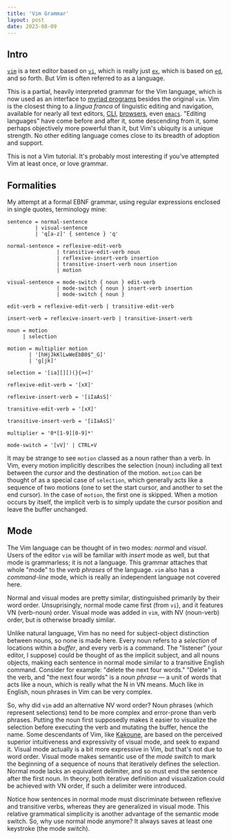 ```yaml
---
title: 'Vim Grammar'
layout: post
date: 2023-08-09
---
```


## Intro

[`vim`] is a text editor based on [`vi`],
which is really just [`ex`],
which is based on [`ed`],
and so forth.
But *Vim* is often referred to as a language.

[`vim`]: https://www.vim.org/
[`vi`]: https://ex-vi.sourceforge.net/
[`ex`]: https://ex-vi.sourceforge.net/ex.html
[`ed`]: https://en.wikipedia.org/wiki/Ed_(text_editor)

This is a partial, heavily interpreted grammar for the Vim language,
which is now used as an interface to [myriad programs] besides the original `vim`.
Vim is the closest thing to a *lingua franca* of linguistic editing and navigation,
available for nearly all text editors, [CLI], [browsers], even [`emacs`].
"Editing languages" have come before and after it,
some descending from it,
some perhaps objectively more powerful than it,
but Vim's ubiquity is a unique strength.
No other editing language comes close to its breadth of adoption and support.

[myriad programs]: https://github.com/erikw/vim-keybindings-everywhere-the-ultimate-list
[cli]: https://www.gnu.org/software/bash/manual/html_node/Readline-vi-Mode.html
[browsers]: https://chrome.google.com/webstore/detail/vimium/dbepggeogbaibhgnhhndojpepiihcmeb
[`emacs`]: https://evil.readthedocs.io/en/latest/overview.html

This is not a Vim tutorial.
It's probably most interesting if you've attempted Vim at least once,
or love grammar.

## Formalities

My attempt at a formal EBNF grammar,
using regular expressions enclosed in single quotes,
terminology mine:

```
sentence = normal-sentence
         | visual-sentence
         | 'q[a-z]' { sentence } 'q'

normal-sentence = reflexive-edit-verb
                | transitive-edit-verb noun
                | reflexive-insert-verb insertion
                | transitive-insert-verb noun insertion
                | motion

visual-sentence = mode-switch { noun } edit-verb
                | mode-switch { noun } insert-verb insertion
                | mode-switch { noun }

edit-verb = reflexive-edit-verb | transitive-edit-verb

insert-verb = reflexive-insert-verb | transitive-insert-verb

noun = motion
     | selection

motion = multiplier motion
       | '[hHjJkKlLwWeEbB0$^_G]'
       | 'g[jk]'

selection = '[ia][][)(}{><]'

reflexive-edit-verb = '[xX]'

reflexive-insert-verb = '[iIaAsS]'

transitive-edit-verb = '[xX]'

transitive-insert-verb = '[iIaAsS]'

multiplier = '0*[1-9][0-9]*'

mode-switch = '[vV]' | CTRL+V
```

It may be strange to see `motion` classed as a noun rather than a verb.
In Vim, every motion implicitly describes the selection (noun)
including all text between the *cursor* and the destination of the motion.
`motion` can be thought of as a special case of `selection`,
which generally acts like a sequence of two motions
(one to set the start cursor, and another to set the end cursor).
In the case of `motion`, the first one is skipped.
When a motion occurs by itself,
the implicit verb is to simply update the cursor position and leave the buffer unchanged.

## Mode

The Vim language can be thought of in two modes: *normal* and *visual*.
Users of the editor `vim` will be familiar with *insert* mode as well,
but that mode is grammarless; it is not a language.
This grammar attaches that whole "mode" to the *verb phrases* of the language.
`vim` also has a *command-line* mode,
which is really an independent language not covered here.

Normal and visual modes are pretty similar,
distinguished primarily by their word order.
Unsuprisingly, normal mode came first (from `vi`),
and it features VN (verb-noun) order.
Visual mode was added in `vim`,
with NV (noun-verb) order,
but is otherwise broadly similar.

Unlike natural language,
Vim has no need for subject-object distinction between nouns,
so none is made here.
Every noun refers to a *selection* of locations within a *buffer*,
and every verb is a command.
The "listener" (your editor, I suppose) could be thought of as the implicit subject,
and all nouns objects,
making each sentence in normal mode similar to a transitive English command.
Consider for example: "delete the next four words."
"Delete" is the verb, and "the next four words" is a *noun phrase* &mdash;
a unit of words that acts like a noun,
which is really what the N in VN means.
Much like in English,
noun phrases in Vim can be very complex.

So, why did `vim` add an alternative NV word order?
Noun phrases (which represent selections)
tend to be more complex and error-prone than verb phrases.
Putting the noun first supposedly makes it easier to visualize the selection
before executing the verb and mutating the buffer,
hence the name.
Some descendants of Vim, like [Kakoune],
are based on the perceived superior intuitiveness and expressivity of visual mode,
and seek to expand it.
Visual mode actually is a bit more expressive in Vim,
but that's not due to word order.
Visual mode makes semantic use of the *mode switch*
to mark the beginning of a sequence of nouns that iteratively defines the selection.
Normal mode lacks an equivalent delimiter,
and so must end the sentence after the first noun.
In theory,
both iterative definition and visualization could be achieved with VN order,
if such a delimiter were introduced.

[kakoune]: http://kakoune.org/

Notice how sentences in normal mode must discriminate between reflexive and transitive verbs,
whereas they are generalized in visual mode.
This relative grammatical simplicity is another advantage of the semantic mode switch.
So, why use normal mode anymore?
It always saves at least one keystroke (the mode switch).
